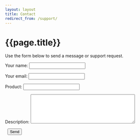 ```yaml
---
layout: layout
title: Contact
redirect_from: /support/
---
```


{{page.title}}
===

Use the form below to send a message or support request.

<form action="http://getsimpleform.com/messages?form_api_token=e50faa7b927fdd868578ec19b747845a"
method="post">
  <input type="hidden" name="redirect_to" value="http://www.david.cm/contact-thankyou" />
<p>
  <label>Your name:</label>
  <input type="text" name="name" maxlength="30" />
</p>
<p>
  <label>Your email:</label>
  <input type="email" name="email" maxlength="30" />
</p>
<p>
  <label>Product:</label>
  <input type="text" name="product" maxlength="30" />
</p>
<p>
  <label>Description:</label>
  <textarea name="message" cols="40" rows="6" maxlength="1500" wrap="soft"></textarea>
</p>
<p>
  <label>&nbsp;</label>
  <input type="submit" value="Send" />
</form>

